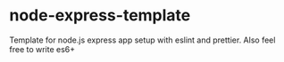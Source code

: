 # node-express-template
Template for node.js express app setup with eslint and prettier. Also feel free to write es6+
